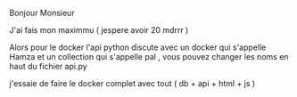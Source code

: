 Bonjour Monsieur

J'ai fais mon maximmu ( jespere avoir 20 mdrrr ) 

Alors pour le docker l'api python discute avec un docker qui s'appelle Hamza et un collection qui s'appelle pal , vous pouvez changer les noms en haut du fichier api.py 

j'essaie de faire le docker complet avec tout ( db + api + html + js ) 
